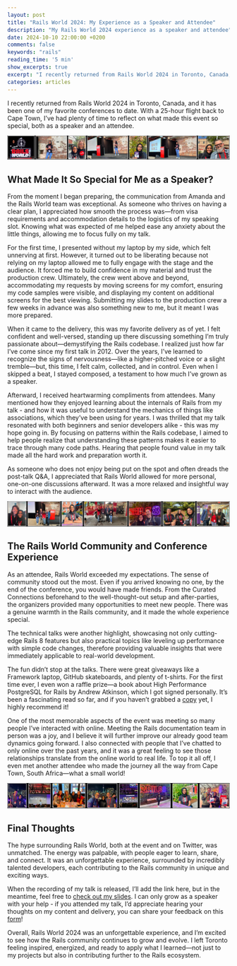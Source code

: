 ```yaml
---
layout: post
title: "Rails World 2024: My Experience as a Speaker and Attendee"
description: "My Rails World 2024 experience as a speaker and attendee"
date: 2024-10-10 22:00:00 +0200
comments: false
keywords: "rails"
reading_time: '5 min'
show_excerpts: true
excerpt: "I recently returned from Rails World 2024 in Toronto, Canada, and it has easily been one of my favorite conferences to date. With a 25-hour flight back to Cape Town on Monday, I’ve had plenty of time to reflect on what made this event so special, both as a speaker and an attendee."
categories: articles
---
```


I recently returned from Rails World 2024 in Toronto, Canada, and it has been one of my favorite conferences to date. With a 25-hour flight back to Cape Town, I’ve had plenty of time to reflect on what made this event so special, both as a speaker and an attendee.

<picture>
  <source media="(max-width: 600px)" srcset="/assets/images/posts/Rails-World-Reel-1-mobile.jpeg">
  <img src="/assets/images/posts/Rails-World-Reel-1.jpeg" alt="Rails World 2024" title="Rails World 2024 Reel" class="responsive-image"/>
</picture>


## What Made It So Special for Me as a Speaker?

From the moment I began preparing, the communication from Amanda and the Rails World team was exceptional. As someone who thrives on having a clear plan, I appreciated how smooth the process was—from visa requirements and accommodation details to the logistics of my speaking slot. Knowing what was expected of me helped ease any anxiety about the little things, allowing me to focus fully on my talk.

For the first time, I presented without my laptop by my side, which felt unnerving at first. However, it turned out to be liberating because not relying on my laptop allowed me to fully engage with the stage and the audience. It forced me to build confidence in my material and trust the production crew. Ultimately, the crew went above and beyond, accommodating my requests by moving screens for my comfort, ensuring my code samples were visible, and displaying my content on additional screens for the best viewing. Submitting my slides to the production crew a few weeks in advance was also something new to me, but it meant I was more prepared.

When it came to the delivery, this was my favorite delivery as of yet. I felt confident and well-versed, standing up there discussing something I’m truly passionate about—demystifying the Rails codebase. I realized just how far I’ve come since my first talk in 2012. Over the years, I’ve learned to recognize the signs of nervousness—like a higher-pitched voice or a slight tremble—but, this time, I felt calm, collected, and in control. Even when I skipped a beat, I stayed composed, a testament to how much I’ve grown as a speaker.

Afterward, I received heartwarming compliments from attendees. Many mentioned how they enjoyed learning about the internals of Rails from my talk - and how it was useful to understand the mechanics of things like associations, which they’ve been using for years. I was thrilled that my talk resonated with both beginners and senior developers alike - this was my hope going in. By focusing on patterns within the Rails codebase, I aimed to help people realize that understanding these patterns makes it easier to trace through many code paths. Hearing that people found value in my talk made all the hard work and preparation worth it.

As someone who does not enjoy being put on the spot and often dreads the post-talk Q&A, I appreciated that Rails World allowed for more personal, one-on-one discussions afterward. It was a more relaxed and insightful way to interact with the audience.

<picture>
  <source media="(max-width: 600px)" srcset="/assets/images/posts/Rails-World-Reel-2-mobile.jpeg">
  <img src="/assets/images/posts/Rails-World-Reel-2.jpeg" alt="Rails World 2024" title="Rails World 2024 Reel" class="responsive-image"/>
</picture>

## The Rails World Community and Conference Experience

As an attendee, Rails World exceeded my expectations. The sense of community stood out the most. Even if you arrived knowing no one, by the end of the conference, you would have made friends. From the Curated Connections beforehand to the well-thought-out setup and after-parties, the organizers provided many opportunities to meet new people. There was a genuine warmth in the Rails community, and it made the whole experience special.

The technical talks were another highlight, showcasing not only cutting-edge Rails 8 features but also practical topics like leveling up performance with simple code changes, therefore providing valuable insights that were immediately applicable to real-world development.

The fun didn’t stop at the talks. There were great giveaways like a Framework laptop, GitHub skateboards, and plenty of t-shirts. For the first time ever, I even won a raffle prize—a book about High Performance PostgreSQL for Rails by Andrew Atkinson, which I got signed personally. It’s been a fascinating read so far, and if you haven’t grabbed a [copy](https://pragprog.com/titles/aapsql/high-performance-postgresql-for-rails/) yet, I highly recommend it!

One of the most memorable aspects of the event was meeting so many people I’ve interacted with online. Meeting the Rails documentation team in person was a joy, and I believe it will further improve our already good team dynamics going forward. I also connected with people that I’ve chatted to only online over the past years, and it was a great feeling to see those relationships translate from the online world to real life. To top it all off, I even met another attendee who made the journey all the way from Cape Town, South Africa—what a small world!

<picture>
  <source media="(max-width: 600px)" srcset="/assets/images/posts/Rails-World-Reel-3-mobile.jpeg">
  <img src="/assets/images/posts/Rails-World-Reel-3.jpeg" alt="Rails World 2024" title="Rails World 2024 Reel" class="responsive-image"/>
</picture>

## Final Thoughts

The hype surrounding Rails World, both at the event and on Twitter, was unmatched. The energy was palpable, with people eager to learn, share, and connect. It was an unforgettable experience, surrounded by incredibly talented developers, each contributing to the Rails community in unique and exciting ways.

When the recording of my talk is released, I’ll add the link here, but in the meantime, feel free to [check out my slides](https://speakerdeck.com/ridhwana/demystifying-some-of-the-magic-behind-rails). I can only grow as a speaker with your help - if you attended my talk, I’d appreciate hearing your thoughts on my content and delivery, you can share your feedback on this [form](https://docs.google.com/forms/d/e/1FAIpQLSeOA0tcVVZ0m3SpMfjlXfoR_xjeES7WxZ5n1AVtiuvUu8pyJA/viewform)!

Overall, Rails World 2024 was an unforgettable experience, and I’m excited to see how the Rails community continues to grow and evolve. I left Toronto feeling inspired, energized, and ready to apply what I learned—not just to my projects but also in contributing further to the Rails ecosystem.
